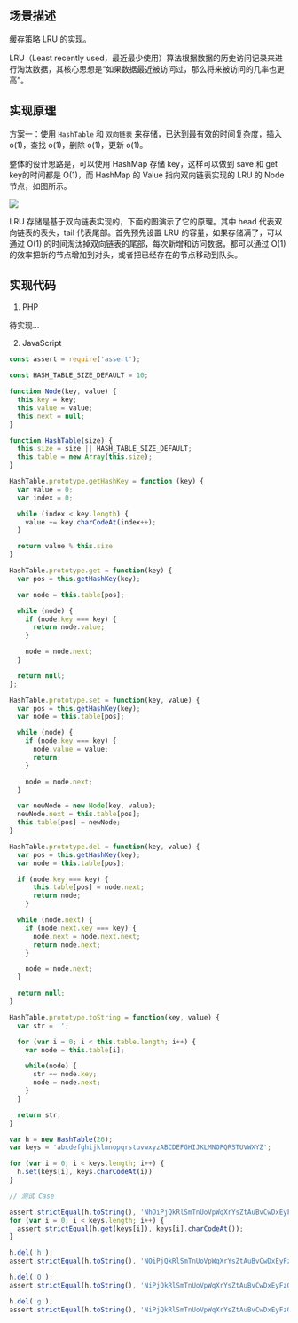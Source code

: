 ## 场景描述

缓存策略 LRU 的实现。

LRU（Least recently used，最近最少使用）算法根据数据的历史访问记录来进行淘汰数据，其核心思想是“如果数据最近被访问过，那么将来被访问的几率也更高”。

## 实现原理

方案一：使用 `HashTable` 和 `双向链表` 来存储，已达到最有效的时间复杂度，插入 o(1)，查找 o(1)，删除 o(1)，更新 o(1)。

整体的设计思路是，可以使用 HashMap 存储 key，这样可以做到 save 和 get key的时间都是 O(1)，而 HashMap 的 Value 指向双向链表实现的 LRU 的 Node 节点，如图所示。

![](https://pic4.zhimg.com/80/v2-09f037608b1b2de70b52d1312ef3b307_hd.jpg)

LRU 存储是基于双向链表实现的，下面的图演示了它的原理。其中 head 代表双向链表的表头，tail 代表尾部。首先预先设置 LRU 的容量，如果存储满了，可以通过 O(1) 的时间淘汰掉双向链表的尾部，每次新增和访问数据，都可以通过 O(1)的效率把新的节点增加到对头，或者把已经存在的节点移动到队头。

## 实现代码

1. PHP

待实现...

2. JavaScript

```javascript
const assert = require('assert');

const HASH_TABLE_SIZE_DEFAULT = 10;

function Node(key, value) {
  this.key = key;
  this.value = value;
  this.next = null;
}

function HashTable(size) {
  this.size = size || HASH_TABLE_SIZE_DEFAULT;
  this.table = new Array(this.size);
}

HashTable.prototype.getHashKey = function (key) {
  var value = 0;
  var index = 0;

  while (index < key.length) {
    value += key.charCodeAt(index++);
  }

  return value % this.size
}

HashTable.prototype.get = function(key) {
  var pos = this.getHashKey(key);

  var node = this.table[pos];

  while (node) {
    if (node.key === key) {
      return node.value;
    }

    node = node.next;
  }

  return null;
};

HashTable.prototype.set = function(key, value) {
  var pos = this.getHashKey(key);
  var node = this.table[pos];

  while (node) {
    if (node.key === key) {
      node.value = value;
      return;
    }

    node = node.next;
  }

  var newNode = new Node(key, value);
  newNode.next = this.table[pos];
  this.table[pos] = newNode;
}

HashTable.prototype.del = function(key, value) {
  var pos = this.getHashKey(key);
  var node = this.table[pos];

  if (node.key === key) {
      this.table[pos] = node.next;
      return node;
    }

  while (node.next) {
    if (node.next.key === key) {
      node.next = node.next.next;
      return node.next;
    }

    node = node.next;
  }

  return null;
}

HashTable.prototype.toString = function(key, value) {
  var str = '';

  for (var i = 0; i < this.table.length; i++) {
    var node = this.table[i];

    while(node) {
      str += node.key;
      node = node.next;
    }
  }

  return str;
}

var h = new HashTable(26);
var keys = 'abcdefghijklmnopqrstuvwxyzABCDEFGHIJKLMNOPQRSTUVWXYZ';

for (var i = 0; i < keys.length; i++) {
  h.set(keys[i], keys.charCodeAt(i))
}

// 测试 Case

assert.strictEqual(h.toString(), 'NhOiPjQkRlSmTnUoVpWqXrYsZtAuBvCwDxEyFzGaHbIcJdKeLfMg');
for (var i = 0; i < keys.length; i++) {
  assert.strictEqual(h.get(keys[i]), keys[i].charCodeAt());
}

h.del('h');
assert.strictEqual(h.toString(), 'NOiPjQkRlSmTnUoVpWqXrYsZtAuBvCwDxEyFzGaHbIcJdKeLfMg');

h.del('O');
assert.strictEqual(h.toString(), 'NiPjQkRlSmTnUoVpWqXrYsZtAuBvCwDxEyFzGaHbIcJdKeLfMg');

h.del('g');
assert.strictEqual(h.toString(), 'NiPjQkRlSmTnUoVpWqXrYsZtAuBvCwDxEyFzGaHbIcJdKeLfM');
```
